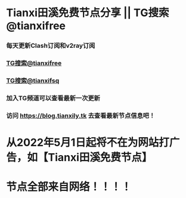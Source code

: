 # Tianxi田溪免费节点分享 || TG搜索@tianxifree
### 每天更新Clash订阅和v2ray订阅
### [TG搜索@tianxifree](https://t.me/tianxifree)
### [TG搜索@tianxifsq](https://t.me/tianxifsq)
### 加入TG频道可以查看最新一次更新
### 访问 https://blog.tianxily.tk 去查看最新节点信息吧！

# 从2022年5月1日起将不在为网站打广告，如【Tianxi田溪免费节点】
# 节点全部来自网络！！！！
